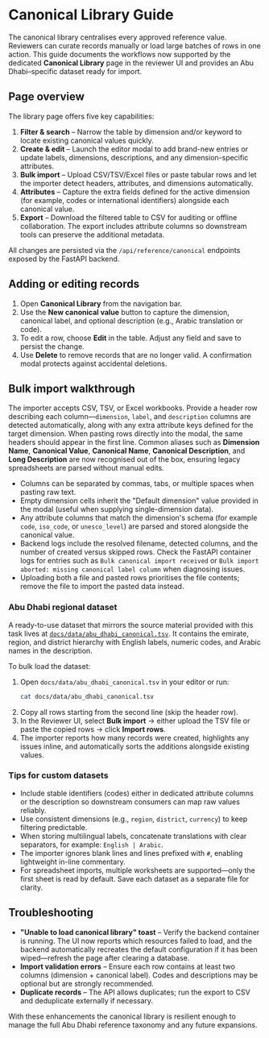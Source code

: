 # Canonical Library Guide

The canonical library centralises every approved reference value. Reviewers can curate records manually or load large batches of
rows in one action. This guide documents the workflows now supported by the dedicated **Canonical Library** page in the reviewer
UI and provides an Abu Dhabi–specific dataset ready for import.

## Page overview

The library page offers five key capabilities:

1. **Filter & search** – Narrow the table by dimension and/or keyword to locate existing canonical values quickly.
2. **Create & edit** – Launch the editor modal to add brand-new entries or update labels, dimensions, descriptions, and any
   dimension-specific attributes.
3. **Bulk import** – Upload CSV/TSV/Excel files or paste tabular rows and let the importer detect headers, attributes, and
   dimensions automatically.
4. **Attributes** – Capture the extra fields defined for the active dimension (for example, codes or international identifiers)
   alongside each canonical value.
5. **Export** – Download the filtered table to CSV for auditing or offline collaboration. The export includes attribute columns
   so downstream tools can preserve the additional metadata.

All changes are persisted via the `/api/reference/canonical` endpoints exposed by the FastAPI backend.

## Adding or editing records

1. Open **Canonical Library** from the navigation bar.
2. Use the **New canonical value** button to capture the dimension, canonical label, and optional description (e.g., Arabic
   translation or code).
3. To edit a row, choose **Edit** in the table. Adjust any field and save to persist the change.
4. Use **Delete** to remove records that are no longer valid. A confirmation modal protects against accidental deletions.

## Bulk import walkthrough

The importer accepts CSV, TSV, or Excel workbooks. Provide a header row describing each column—`dimension`, `label`, and
`description` columns are detected automatically, along with any extra attribute keys defined for the target dimension. When
pasting rows directly into the modal, the same headers should appear in the first line. Common aliases such as **Dimension
Name**, **Canonical Value**, **Canonical Name**, **Canonical Description**, and **Long Description** are now recognised out of the
box, ensuring legacy spreadsheets are parsed without manual edits.

* Columns can be separated by commas, tabs, or multiple spaces when pasting raw text.
* Empty dimension cells inherit the "Default dimension" value provided in the modal (useful when supplying single-dimension data).
* Any attribute columns that match the dimension's schema (for example `code`, `iso_code`, or `unesco_level`) are parsed and
  stored alongside the canonical value.
* Backend logs include the resolved filename, detected columns, and the number of created versus skipped rows. Check the FastAPI
  container logs for entries such as `Bulk canonical import received` or `Bulk import aborted: missing canonical label column`
  when diagnosing issues.
* Uploading both a file and pasted rows prioritises the file contents; remove the file to import the pasted data instead.

### Abu Dhabi regional dataset

A ready-to-use dataset that mirrors the source material provided with this task lives at
[`docs/data/abu_dhabi_canonical.tsv`](data/abu_dhabi_canonical.tsv). It contains the emirate, region, and district hierarchy with
English labels, numeric codes, and Arabic names in the description.

To bulk load the dataset:

1. Open `docs/data/abu_dhabi_canonical.tsv` in your editor or run:
   ```bash
   cat docs/data/abu_dhabi_canonical.tsv
   ```
2. Copy all rows starting from the second line (skip the header row).
3. In the Reviewer UI, select **Bulk import** → either upload the TSV file or paste the copied rows → click **Import rows**.
4. The importer reports how many records were created, highlights any issues inline, and automatically sorts the additions alongside existing values.

### Tips for custom datasets

- Include stable identifiers (codes) either in dedicated attribute columns or the description so downstream consumers can map raw values reliably.
- Use consistent dimensions (e.g., `region`, `district`, `currency`) to keep filtering predictable.
- When storing multilingual labels, concatenate translations with clear separators, for example: `English | Arabic`.
- The importer ignores blank lines and lines prefixed with `#`, enabling lightweight in-line commentary.
- For spreadsheet imports, multiple worksheets are supported—only the first sheet is read by default. Save each dataset as a
  separate file for clarity.

## Troubleshooting

- **"Unable to load canonical library" toast** – Verify the backend container is running. The UI now reports which resources
  failed to load, and the backend automatically recreates the default configuration if it has been wiped—refresh the page after
  clearing a database.
- **Import validation errors** – Ensure each row contains at least two columns (dimension + canonical label). Codes and
  descriptions may be optional but are strongly recommended.
- **Duplicate records** – The API allows duplicates; run the export to CSV and deduplicate externally if necessary.

With these enhancements the canonical library is resilient enough to manage the full Abu Dhabi reference taxonomy and any future
expansions.
